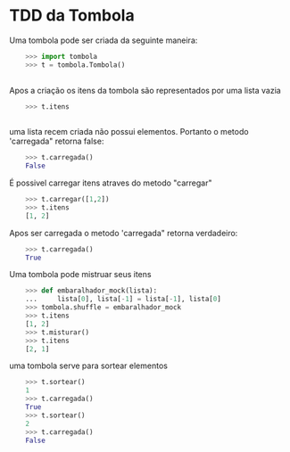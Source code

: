 # TDD da Tombola

Uma tombola pode ser criada da seguinte maneira:
```Python
    >>> import tombola
    >>> t = tombola.Tombola()
   
```

Apos a criação os itens da tombola são representados por uma lista vazia
```Python
    >>> t.itens
    
```

uma lista recem criada não possui elementos. Portanto o metodo 'carregada"
retorna false:
```python
    >>> t.carregada()
    False

```

É possivel carregar itens atraves do metodo "carregar"
```Python
    >>> t.carregar([1,2])
    >>> t.itens
    [1, 2]

```

Apos ser carregada  o metodo 'carregada" retorna verdadeiro:
```python
    >>> t.carregada()
    True

```

Uma tombola pode mistruar seus itens
```python
    >>> def embaralhador_mock(lista):
    ...     lista[0], lista[-1] = lista[-1], lista[0]
    >>> tombola.shuffle = embaralhador_mock
    >>> t.itens
    [1, 2]
    >>> t.misturar()
    >>> t.itens
    [2, 1]

```

uma tombola serve para sortear elementos
```python
    >>> t.sortear()
    1
    >>> t.carregada()
    True
    >>> t.sortear()
    2
    >>> t.carregada()
    False

```